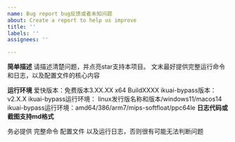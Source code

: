 ```yaml
---
name: Bug report bug反馈或者未知问题
about: Create a report to help us improve
title: ''
labels: ''
assignees: ''

---
```


**简单描述**
请描述清楚问题，并点亮star支持本项目。
文末最好提供完整运行命令和日志，以及配置文件的核心内容


**运行环境**
爱快版本：免费版本3.XX.XX x64 BuildXXXX
ikuai-bypass版本：v2.X.X
ikuai-bypass运行环境： linux发行版名称和版本/windows11/macos14
ikuai-bypass运行环境：amd64/386/arm7/mips-softfloat/ppc64le
**日志代码或截图支持md格式**

务必提供 完整命令 配置文件 以及运行日志，否则很有可能无法判断问题



> 
